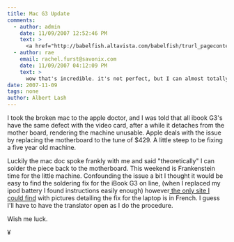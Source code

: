 ```yaml
---
title: Mac G3 Update
comments:
  - author: admin
    date: 11/09/2007 12:52:46 PM
    text: >
      <a href="http://babelfish.altavista.com/babelfish/trurl_pagecontent?lp=fr_en&url=http%3A%2F%2Fwww.macbook-fr.com%2Fibook%2Fdemontage%2Fibook_dual_usb_article18.html%3Fpage%3D1" rel="nofollow">Babel fish translation</a>
  - author: rae
    email: rachel.furst@savonix.com
    date: 11/09/2007 04:12:09 PM
    text: >
      wow that's incredible. it's not perfect, but I can almost totally understand the directions.<br/>gotta love the hitchhiker's guide reference too. =)
date: 2007-11-09
tags: none
author: Albert Lash
---
```

I took the broken mac to the apple doctor, and I was told that all ibook G3's have the same defect with the video card, after a while it detaches from the mother board, rendering the machine unusable. Apple deals with the issue by replacing the motherboard to the tune of $429. A little steep to be fixing a five year old machine.

Luckily the mac doc spoke frankly with me and said "theoretically" I can solder the piece back to the motherboard. This weekend is Frankenstein time for the little machine. Confounding the issue  a bit I thought it would be easy to find the soldering fix for the iBook G3 on line, (when I replaced my ipod battery I found instructions easily enough) however<a href="http://www.macbook-fr.com/ibook/demontage/ibook_dual_usb_article18.html?page=1" rel="nofollow"> the only site I could find</a> with pictures detailing the fix for the laptop is in French. I guess I'll have to have the translator open as I do the procedure.

Wish me luck.

¥

